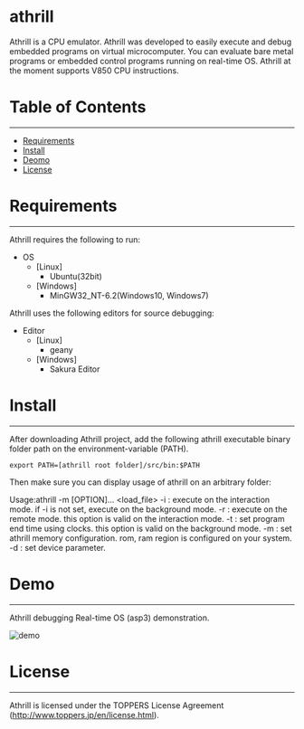 athrill
=======

Athrill is a CPU emulator. 
Athrill was developed to easily execute and debug embedded programs on virtual microcomputer. 
You can evaluate bare metal programs or embedded control programs running on real-time OS. 
Athrill at the moment supports V850 CPU instructions.

# Table of Contents
-----------------
  * [Requirements](#requirements)
  * [Install](#install)
  * [Deomo](#demo)
  * [License](#license)

# Requirements
------------
Athrill requires the following to run:

  * OS
    * [Linux]
      * Ubuntu(32bit)
    * [Windows]
      * MinGW32_NT-6.2(Windows10, Windows7)

Athrill uses the following editors for source debugging:

  * Editor
    * [Linux]
      * geany
    * [Windows]
      * Sakura Editor

# Install
-----
After downloading Athrill project, add the following athrill executable binary folder path on the environment-variable (PATH).

```
export PATH=[athrill root folder]/src/bin:$PATH 
```
Then make sure you can display usage of athrill on an arbitrary folder:

  Usage:athrill -m <memory config file> [OPTION]... <load_file>
    -i                             : execute on the interaction mode. if -i is not set, execute on the background mode.
    -r                             : execute on the remote mode. this option is valid on the interaction mode.
    -t<timeout>                    : set program end time using <timeout> clocks. this option is valid on the background mode.
    -m<memory config file>         : set athrill memory configuration. rom, ram region is configured on your system.
    -d<device config file>         : set device parameter.

# Demo
---
Athrill debugging Real-time OS (asp3) demonstration.
 
![demo](https://github.com/tmori/athrill/blob/media/demo.gif)

# License
-------
Athrill is licensed under the TOPPERS License Agreement (http://www.toppers.jp/en/license.html).
